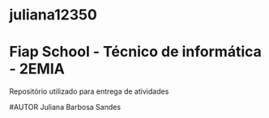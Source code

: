 # juliana12350
# Fiap School - Técnico de informática - 2EMIA
Repositório utilizado para entrega de atividades 

#AUTOR
Juliana Barbosa Sandes
